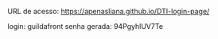 URL de acesso: https://apenasliana.github.io/DTI-login-page/

login: guildafront
senha gerada: 94PgyhlUV7Te

